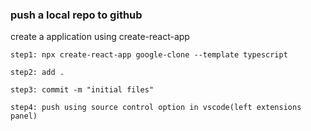 ### push a local repo to github

create a application using create-react-app

```
step1: npx create-react-app google-clone --template typescript

step2: add .

step3: commit -m "initial files"

step4: push using source control option in vscode(left extensions panel)
```
